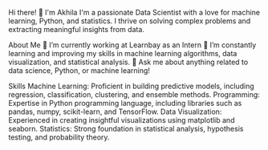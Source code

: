 Hi there! 👋 I'm Akhila
I'm a passionate Data Scientist with a love for machine learning, Python, and statistics. I thrive on solving complex problems and extracting meaningful insights from data.

About Me
🔭 I’m currently working at Learnbay as an Intern
🌱 I’m constantly learning and improving my skills in machine learning algorithms, data visualization, and statistical analysis.
💬 Ask me about anything related to data science, Python, or machine learning!

Skills
Machine Learning: Proficient in building predictive models, including regression, classification, clustering, and ensemble methods.
Programming: Expertise in Python programming language, including libraries such as pandas, numpy, scikit-learn, and TensorFlow.
Data Visualization: Experienced in creating insightful visualizations using matplotlib and seaborn.
Statistics: Strong foundation in statistical analysis, hypothesis testing, and probability theory.

<!---
A-iLaa/A-iLaa is a ✨ special ✨ repository because its `README.md` (this file) appears on your GitHub profile.
You can click the Preview link to take a look at your changes.
--->
